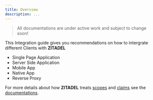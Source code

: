 ```yaml
---
title: Overview
description: ...
---
```


> All documentations are under active work and subject to change soon!

This Integration guide gives you recommendations on how to intergrate different Clients with **ZITADEL**

- Single Page Application
- Server Side Application
- Mobile App
- Native App
- Reverse Proxy

For more details about how **ZITADEL** treats [scopes](documentation#Scopes) and [claims](documentation#Claims) see the [documentations](documentation).
